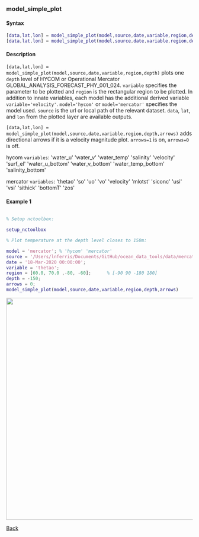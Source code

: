 ### model_simple_plot

#### Syntax

```Matlab
[data,lat,lon] = model_simple_plot(model,source,date,variable,region,depth)
[data,lat,lon] = model_simple_plot(model,source,date,variable,region,depth,arrows)
```
#### Description

``[data,lat,lon] = model_simple_plot(model,source,date,variable,region,depth)`` plots one ``depth`` level of HYCOM or Operational Mercator GLOBAL_ANALYSIS_FORECAST_PHY_001_024. ``variable`` specifies the parameter to be plotted and ``region`` is the rectangular region to be plotted. In addition to innate variables, each model has the additional derived variable ``variable='velocity'``. ``model='hycom'`` or ``model='mercator'`` specifies the model used. ``source`` is the url or local path of the relevant dataset. ``data``, ``lat``, and ``lon`` from the plotted layer are available outputs.

``[data,lat,lon] = model_simple_plot(model,source,date,variable,region,depth,arrows)`` adds directional arrows if it is a velocity magnitude plot. ``arrows=1`` is on, ``arrows=0`` is off.

hycom ``variables``: 'water_u' 'water_v' 'water_temp' 'salinity' 'velocity' 'surf_el' 'water_u_bottom' 'water_v_bottom' 'water_temp_bottom' 'salinity_bottom'  

mercator ``variables``: 'thetao' 'so' 'uo' 'vo' 'velocity' 'mlotst' 'siconc' 'usi' 'vsi' 'sithick' 'bottomT' 'zos'
                     

#### Example 1


```Matlab

% Setup nctoolbox: 

setup_nctoolbox

% Plot temperature at the depth level closes to 150m:

model = 'mercator'; % 'hycom' 'mercator'
source = '/Users/lnferris/Documents/GitHub/ocean_data_tools/data/mercator/global-analysis-forecast-phy-001-024_1593408360353.nc'; 
date = '18-Mar-2020 00:00:00';   
variable = 'thetao'; 
region = [60.0, 70.0 ,-80, -60];      % [-90 90 -180 180]
depth = -150;                
arrows = 0;  
model_simple_plot(model,source,date,variable,region,depth,arrows)

```
<img src="https://user-images.githubusercontent.com/24570061/88408553-b8147a80-cda1-11ea-98bf-e1d9b45aa53c.png" width="600">

[Back](https://github.com/lnferris/ocean_data_tools#plotting-gridded-data-without-building-structs-1)

